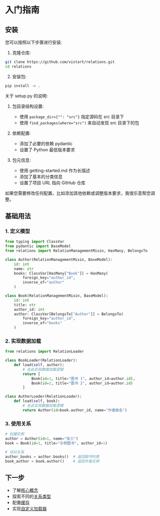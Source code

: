 # 入门指南

## 安装

您可以按照以下步骤进行安装:

1. 克隆仓库:
```bash
git clone https://github.com/vistart/relations.git
cd relations
```

2. 安装包:
```bash
pip install -e .
```

关于 setup.py 的说明:

1. 包目录结构设置:
   - 使用 `package_dir={"": "src"}` 指定源码在 src 目录下
   - 使用 `find_packages(where="src")` 来自动发现 src 目录下的包

2. 依赖配置:
   - 添加了必要的依赖 pydantic
   - 设置了 Python 最低版本要求

3. 包元信息:
   - 使用 getting-started.md 作为长描述
   - 添加了基本的分类信息
   - 设置了项目 URL 指向 GitHub 仓库

如果您需要修改任何配置，比如添加其他依赖或调整版本要求，我很乐意帮您调整。

## 基础用法

### 1. 定义模型

```python
from typing import ClassVar
from pydantic import BaseModel
from relations import RelationManagementMixin, HasMany, BelongsTo

class Author(RelationManagementMixin, BaseModel):
    id: int
    name: str
    books: ClassVar[HasMany["Book"]] = HasMany(
        foreign_key="author_id",
        inverse_of="author"
    )

class Book(RelationManagementMixin, BaseModel):
    id: int
    title: str
    author_id: int
    author: ClassVar[BelongsTo["Author"]] = BelongsTo(
        foreign_key="author_id",
        inverse_of="books"
    )
```

### 2. 实现数据加载

```python
from relations import RelationLoader

class BookLoader(RelationLoader):
    def load(self, author):
        # 在此实现数据加载逻辑
        return [
            Book(id=1, title="图书 1", author_id=author.id),
            Book(id=2, title="图书 2", author_id=author.id)
        ]

class AuthorLoader(RelationLoader):
    def load(self, book):
        # 在此实现数据加载逻辑
        return Author(id=book.author_id, name="作者姓名")
```

### 3. 使用关系

```python
# 创建实例
author = Author(id=1, name="张三")
book = Book(id=1, title="示例图书", author_id=1)

# 访问关系
author_books = author.books()  # 返回图书列表
book_author = book.author()    # 返回作者实例
```

## 下一步

- 了解[核心概念](core-concepts.md)
- 探索不同的[关系类型](relationship-types.md)
- 配置[缓存](caching.md)
- 实现[自定义加载器](custom-loaders.md)